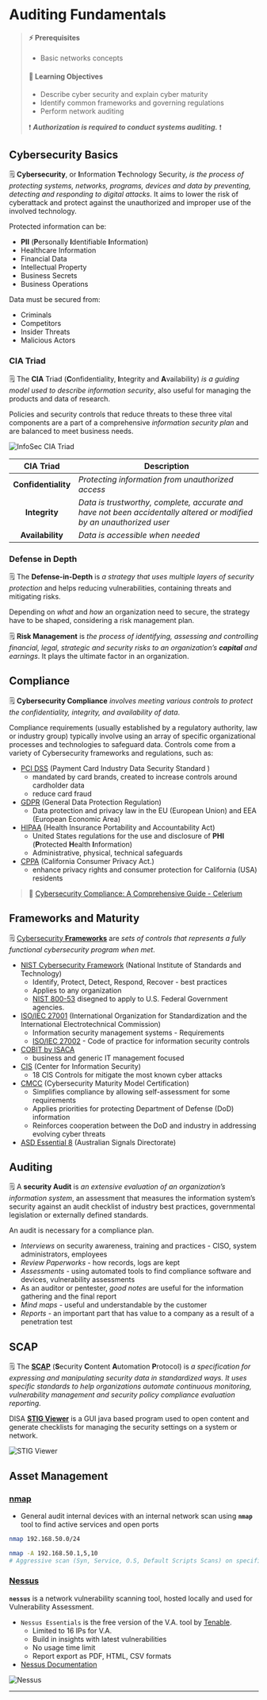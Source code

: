 # Auditing Fundamentals

> #### ⚡ Prerequisites
>
> * Basic networks concepts
>
> #### 📕 Learning Objectives
>
> * Describe cyber security and explain cyber maturity
> * Identify common frameworks and governing regulations
> * Perform network auditing
>
> ❗ _**Authorization is required to conduct systems auditing.**_ ❗

## Cybersecurity Basics

🗒️ **Cybersecurity**, or **I**nformation **T**echnology Security, *is the process of protecting systems, networks, programs, devices and data by preventing, detecting and responding to digital attacks*. It aims to lower the risk of cyberattack and protect against the unauthorized and improper use of the involved technology.

Protected information can be:

- **PII** (**P**ersonally **I**dentifiable **I**nformation)
- Healthcare Information
- Financial Data
- Intellectual Property
- Business Secrets
- Business Operations

Data must be secured from:

- Criminals
- Competitors
- Insider Threats
- Malicious Actors

### CIA Triad

🗒️ The **CIA** Triad (**C**onfidentiality, **I**ntegrity and **A**vailability) *is a guiding model used to describe information security*, also useful for managing the products and data of research.

Policies and security controls that reduce threats to these three vital components are a part of a comprehensive *information security plan* and are balanced to meet business needs.

![InfoSec CIA Triad](.gitbook/assets/CIA-TRIAD.png)

|      CIA Triad      | Description                                                  |
| :-----------------: | ------------------------------------------------------------ |
| **Confidentiality** | *Protecting information from unauthorized access*            |
|    **Integrity**    | *Data is trustworthy, complete, accurate and have not been accidentally altered or modified by an unauthorized user* |
|  **Availability**   | *Data is accessible when needed*                             |

### Defense in Depth

🗒️ The **Defense-in-Depth** is *a strategy that uses multiple layers of security protection* and helps reducing vulnerabilities, containing threats and mitigating risks.

Depending on *what* and *how* an organization need to secure, the strategy have to be shaped, considering a risk management plan.

🗒️ **Risk Management** is *the process of identifying, assessing and controlling financial, legal, strategic and security risks to an organization’s **capital** and earnings*. It plays the ultimate factor in an organization.

## Compliance

🗒️ **Cybersecurity Compliance** *involves meeting various controls to protect the confidentiality, integrity, and availability of data*.

Compliance requirements (usually established by a regulatory authority, law or industry group) typically involve using an array of specific organizational processes and technologies to safeguard data. Controls come from a variety of Cybersecurity frameworks and regulations, such as:

- [PCI DSS](https://www.pcisecuritystandards.org/) (Payment Card Industry Data Security Standard )
  - mandated by card brands, created to increase controls around cardholder data
  - reduce card fraud
- [GDPR](https://gdpr.eu/) (General Data Protection Regulation)
  - Data protection and privacy law in the EU (European Union) and EEA (European Economic Area)
- [HIPAA](https://www.hhs.gov/hipaa/index.html) (Health Insurance Portability and Accountability Act)
  - United States regulations for the use and disclosure of **PHI** (**P**rotected **H**ealth **I**nformation)
  - Administrative, physical, technical safeguards
- [CPPA](https://leginfo.legislature.ca.gov/faces/codes_displayText.xhtml?lawCode=CIV&division=3.&title=1.81.5.&part=4.&chapter=&article=) (California Consumer Privacy Act.)
  - enhance privacy rights and consumer protection for California (USA) residents

> 📖 [Cybersecurity Compliance: A Comprehensive Guide - Celerium](https://www.celerium.com/cyber-security-compliance-a-comprehensive-guide)

## Frameworks and Maturity

🗒️ [Cybersecurity **Frameworks**](https://www.celerium.com/cybersecurity-frameworks-a-comprehensive-guide) are *sets of controls that represents a fully functional cybersecurity program when met*.

- [NIST Cybersecurity Framework](https://www.nist.gov/cyberframework) (National Institute of Standards and Technology)
  - Identify, Protect, Detect, Respond, Recover - best practices
  - Applies to any organization
  - [NIST 800-53](https://csrc.nist.gov/Projects/risk-management/sp800-53-controls/release-search) disegned to apply to U.S. Federal Government agencies.
- [ISO/IEC 27001](https://www.iso.org/isoiec-27001-information-security.html) (International Organization for Standardization and the International Electrotechnical Commission)
  - Information security management systems - Requirements
  - [ISO/IEC 27002](https://www.iso.org/standard/75652.html) - Code of practice for information security controls
- [COBIT by ISACA](https://www.isaca.org/resources/cobit)
  - business and generic IT management focused
- [CIS](https://www.cisecurity.org/) (Center for Information Security)
  - 18 CIS Controls for mitigate the most known cyber attacks
- [CMCC](https://dodcio.defense.gov/CMMC/) (Cybersecurity Maturity Model Certification)
  - Simplifies compliance by allowing self-assessment for some requirements
  - Applies priorities for protecting Department of Defense (DoD) information
  - Reinforces cooperation between the DoD and industry in addressing evolving cyber threats
- [ASD Essential 8](https://www.upguard.com/blog/essential-eight) (Australian Signals Directorate)

## Auditing

🗒️ A **security Audit** is *an extensive evaluation of an organization’s information system*, an assessment that measures the information system’s security against an audit checklist of industry best practices, governmental legislation or externally defined standards.

An audit is necessary for a compliance plan.

- *Interviews* on security awareness, training and practices - CISO, system administrators, employees
- *Review Paperworks* - how records, logs are kept
- *Assessments* - using automated tools to find compliance software and devices, vulnerability assessments
- As an auditor or pentester, *good notes* are useful for the information gathering and the final report
- *Mind maps* - useful and understandable by the customer
- *Reports* - an important part that has value to a company as a result of a penetration test

## SCAP

🗒️ The **[SCAP](https://public.cyber.mil/stigs/scap/)** (**S**ecurity **C**ontent **A**utomation **P**rotocol) is *a specification for expressing and manipulating security data in standardized ways. It uses specific standards to help organizations automate continuous monitoring, vulnerability management and security policy compliance evaluation reporting.*

DISA **[STIG Viewer](https://public.cyber.mil/stigs/srg-stig-tools/)** is a GUI java based program used to open content and generate checklists for managing the security settings on a system or network. 

![STIG Viewer](.gitbook/assets/image-20230227114909530.png)

## Asset Management

### [nmap](https://nmap.org/)

- General audit internal devices with an internal network scan using **`nmap`** tool to find active services and open ports

```bash
nmap 192.168.50.0/24

nmap -A 192.168.50.1,5,10
# Aggressive scan (Syn, Service, O.S, Default Scripts Scans) on specific IPs
```

### [Nessus](https://www.tenable.com/products/nessus/nessus-essentials)

**`nessus`** is a network vulnerability scanning tool, hosted locally and used for Vulnerability Assessment.

- `Nessus Essentials` is the free version of the V.A. tool by [Tenable](https://www.tenable.com/blog/nessus-home-is-now-nessus-essentials).
  - Limited to 16 IPs for V.A.
  - Build in insights with latest vulnerabilities
  - No usage time limit
  - Report export as PDF, HTML, CSV formats
- [Nessus Documentation](https://docs.tenable.com/nessus/Content/GettingStarted.htm)

![Nessus](.gitbook/assets/image-20230227120920771.png)

------


